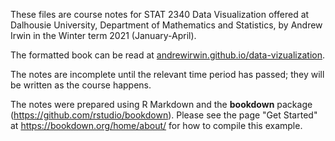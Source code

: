 These files are course notes for STAT 2340 Data Visualization offered at Dalhousie University, Department of Mathematics and Statistics, by Andrew Irwin in the Winter term 2021 (January-April).

The formatted book can be read at [andrewirwin.github.io/data-vizualization](https://andrewirwin.github.io/data-visualization/). 

The notes are incomplete until the relevant time period has passed; they will be written as the course happens.

The notes were prepared using R Markdown and the **bookdown** package (https://github.com/rstudio/bookdown). Please see the page "Get Started" at https://bookdown.org/home/about/ for how to compile this example.
